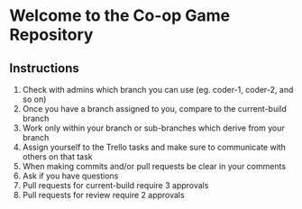 # Welcome to the Co-op Game Repository
## Instructions
1. Check with admins which branch you can use (eg. coder-1, coder-2, and so on)
2. Once you have a branch assigned to you, compare to the current-build branch
3. Work only within your branch or sub-branches which derive from your branch
4. Assign yourself to the Trello tasks and make sure to communicate with others on that task
5. When making commits and/or pull requests be clear in your comments
6. Ask if you have questions
7. Pull requests for current-build require 3 approvals
8. Pull requests for review require 2 approvals
